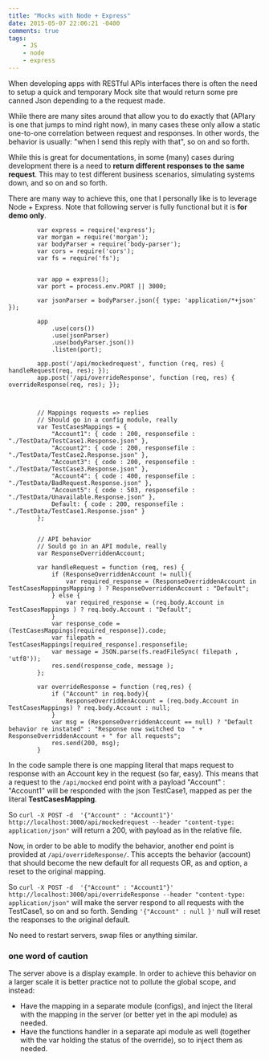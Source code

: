 ```yaml
---
title: "Mocks with Node + Express"
date: 2015-05-07 22:06:21 -0400
comments: true
tags: 
	- JS
	- node
	- express
---
```


When developing apps with RESTful APIs interfaces there is often the need to setup a quick and temporary Mock site that would return some pre canned Json depending to a the request made.

While there are many sites around that allow you to do exactly that (APIary is one that jumps to mind right now), in many cases these only allow a static one-to-one correlation between request and responses.  In other words, the behavior is usually: "when I send this reply with that", so on and so forth. 

While this is great for documentations, in some (many) cases during development there is a need to **return different responses to the same request**. This may to test different business scenarios, simulating systems down, and so on and so forth.

There are many way to achieve this, one that I personally like is to leverage Node + Express. Note that following server is fully functional but it is **for demo only**.

			var express = require('express');
			var morgan = require('morgan');
			var bodyParser = require('body-parser');
			var cors = require('cors');
			var fs = require('fs');			
			

			var app = express();
			var port = process.env.PORT || 3000;			

			var jsonParser = bodyParser.json({ type: 'application/*+json' });			

			app
			    .use(cors())
			    .use(jsonParser)
			    .use(bodyParser.json())
			    .listen(port);					

			app.post('/api/mockedrequest', function (req, res) { handleRequest(req, res); });
			app.post('/api/overrideResponse', function (req, res) { overrideResponse(req, res); });			



			// Mappings requests => replies 
			// Should go in a config module, really
			var TestCasesMappings = {
			    "Account1": { code : 200, responsefile : "./TestData/TestCase1.Response.json" },
			    "Account2": { code : 200, responsefile : "./TestData/TestCase2.Response.json" }, 
			    "Account3": { code : 200, responsefile : "./TestData/TestCase3.Response.json" },
			    "Account4": { code : 400, responsefile : "./TestData/BadRequest.Response.json" },
			    "Account5": { code : 503, responsefile : "./TestData/Unavailable.Response.json" },  
			    Default: { code : 200, responsefile : "./TestData/TestCase1.Response.json" }
			};	


			// API behavior
			// Sould go in an API module, really
			var ResponseOverriddenAccount;			

			var handleRequest = function (req, res) {
			    if (ResponseOverriddenAccount != null){
			        var required_response = (ResponseOverriddenAccount in TestCasesMappingsMapping ) ? ResponseOverriddenAccount : "Default"; 
			    } else {
			        var required_response = (req.body.Account in TestCasesMappings ) ? req.body.Account : "Default"; 
			    }
			    var response_code =  (TestCasesMappings[required_response]).code;
			    var filepath = TestCasesMappings[required_response].responsefile;
			    var message = JSON.parse(fs.readFileSync( filepath , 'utf8'));
			    res.send(response_code, message );
			};			

			var overrideResponse = function (req,res) {
			    if ("Account" in req.body){
			        ResponseOverriddenAccount = (req.body.Account in TestCasesMappings) ? req.body.Account : null;      
			    }
			    var msg = (ResponseOverriddenAccount == null) ? "Default behavior re instated" : "Response now switched to  " + ResponseOverriddenAccount + " for all requests";
			    res.send(200, msg);
			}  	
			
			

			
In the code sample there is one mapping literal that maps request to response with an Account key in the request (so far, easy). This means that a request to the ```/api/mocked``` end point with a payload "Account" : "Account1" will be responded with the json TestCase1, mapped as per the literal **TestCasesMapping**.

So ```curl -X POST -d  '{"Account" : "Account1"}' http://localhost:3000/api/mockedrequest --header "content-type: application/json"``` will return a 200, with payload as in the relative file.

Now, in order to be able to modify the behavior, another end point is provided at ```/api/overrideResponse/```. This accepts the behavior (account) that should become the new default for all requests OR, as and option, a reset to the original mapping. 

So ```curl -X POST -d  '{"Account" : "Account1"}' http://localhost:3000/api/overrideResponse --header "content-type: application/json"``` will make the server respond to all requests with the TestCase1, so on and so forth. Sending ```'{"Account" : null }'``` null will reset the responses to the original default.

No need to restart servers, swap files or anything similar.

### one word of caution
 
The server above is a display example. In order to achieve this behavior on a larger scale it is better practice not to pollute the global scope, and instead:

* Have the mapping in a separate module (configs), and inject the literal with the mapping in the server (or better yet in the api module) as needed.
* Have the functions handler in a separate api module as well (together with the var holding the status of the override), so to inject them as needed.